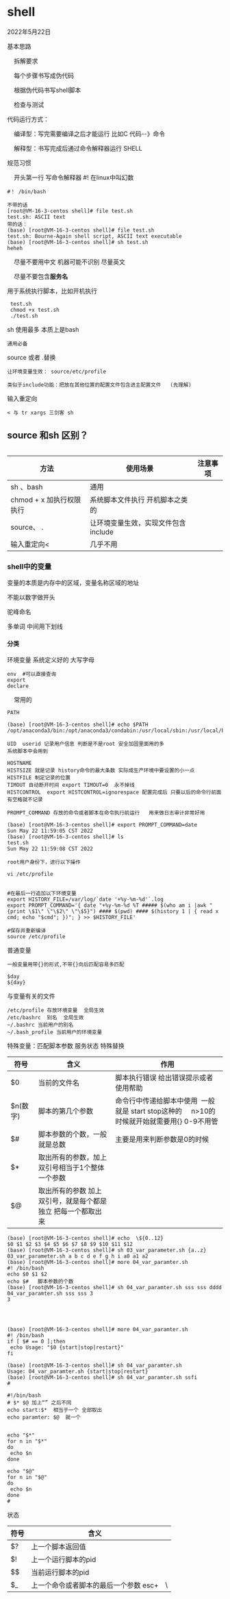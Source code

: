# shell

2022年5月22日

基本思路

    拆解要求

    每个步骤书写成伪代码

    根据伪代码书写shell脚本

    检查与测试

代码运行方式：

    编译型：写完需要编译之后才能运行    比如C    代码--》命令

    解释型：书写完成后通过命令解释器运行 SHELL

规范习惯

    开头第一行 写命令解释器 #! 在linux中叫幻数

```shell
#！ /bin/bash

不带的话
[root@VM-16-3-centos shell]# file test.sh 
test.sh: ASCII text
带的话：
(base) [root@VM-16-3-centos shell]# file test.sh 
test.sh: Bourne-Again shell script, ASCII text executable
(base) [root@VM-16-3-centos shell]# sh test.sh 
heheh
```

    尽量不要用中文 机器可能不识别 尽量英文

    尽量不要包含**服务名**

用于系统执行脚本，比如开机执行 

```shell
 test.sh 
 chmod +x test.sh
 ./test.sh
```

sh 使用最多 本质上是bash

```shell
通用必备
```

source 或者 .替换

```shell
让环境变量生效： source/etc/profile

类似于include功能：把放在其他位置的配置文件包含进主配置文件   (先理解)
```

输入重定向

```shell
< 与 tr xargs 三剑客 sh
```

## source 和sh 区别？

```shell

```

| 方法                | 使用场景                  | 注意事项 |
| ----------------- | --------------------- | ---- |
| sh 、bash          | 通用                    |      |
| chmod + x 加执行权限执行 | 系统脚本文件执行 开机脚本之类的      |      |
| source、 .         | 让环境变量生效，实现文件包含include |      |
| 输入重定向<            | 几乎不用                  |      |

### shell中的变量

变量的本质是内存中的区域，变量名称区域的地址

不能以数字做开头

驼峰命名

多单词 中间用下划线

#### 分类

环境变量 系统定义好的 大写字母

```shell
env  #可以直接查询
export
declare
```

    常用的

```shell
PATH

(base) [root@VM-16-3-centos shell]# echo $PATH
/opt/anaconda3/bin:/opt/anaconda3/condabin:/usr/local/sbin:/usr/local/bin:/usr/sbin:/usr/bin:/opt/anaconda3/bin:/root/bin
```

```shell
UID  userid 记录用户信息 判断是不是root 安全加固里面用的多
系统脚本中会用到
```

```shell
HOSTNAME
HISTSIZE 就是记录 history命令的最大条数 实际成生产环境中要设置的小一点
HISTFILE 制定记录的位置
TIMOUT 自动断开时间 export TIMOUT=0  永不掉线
HISTCONTROL  export HISTCONTROL=ignorespace 配置完成后 只要以后的命令行前面有空格就不记录

PROMPT_COMMAND 存放的命令或者脚本在命令执行前运行   用来做日志审计非常好用

(base) [root@VM-16-3-centos shell]# export PROMPT_COMMAND=date
Sun May 22 11:59:05 CST 2022
(base) [root@VM-16-3-centos shell]# ls
test.sh
Sun May 22 11:59:08 CST 2022

root用户身份下，进行以下操作

vi /etc/profile


#在最后一行追加以下环境变量
export HISTORY_FILE=/var/log/`date '+%y-%m-%d'`.log
export PROMPT_COMMAND='{ date "+%y-%m-%d %T ##### $(who am i |awk "{print \$1\" \"\$2\" \"\$5}") #### $(pwd) #### $(history 1 | { read x cmd; echo "$cmd"; })"; } >> $HISTORY_FILE'

#保存并重新编译
source /etc/profile
```

普通变量

```shell
一般变量用带{}的形式,不带{}向后匹配容易多匹配

$day
${day}
```

与变量有关的文件

```shell
/etc/profile 存放环境变量  全局生效
/etc/bashrc  别名  全局生效
~/.bashrc 当前用户的别名
~/.bash_profile 当前用户的环境变量
```

特殊变量：匹配脚本参数 服务状态 特殊替换

| 符号     | 含义                              | 作用                                                           |
| ------ | ------------------------------- | ------------------------------------------------------------ |
| $0     | 当前的文件名                          | 脚本执行错误 给出错误提示或者使用帮助                                          |
| $n(数字) | 脚本的第几个参数                        | 命令行中传递给脚本中使用  一般就是 start stop这种的     n>10的时候就开始就需要用{} 0-9不用管 |
| $#     | 脚本参数的个数，一般就是总数                  | 主要是用来判断参数是0的时候                                               |
| $*     | 取出所有的参数，加上双引号相当于1个整体 一个参数       |                                                              |
| $@     | 取出所有的参数 加上双引号，就是每个都是独立 把每一个都取出来 |                                                              |

```shell
(base) [root@VM-16-3-centos shell]# echo  \${0..12}
$0 $1 $2 $3 $4 $5 $6 $7 $8 $9 $10 $11 $12
(base) [root@VM-16-3-centos shell]# sh 03_var_parameter.sh {a..z}
03_var_parameter.sh a b c d e f g h i a0 a1 a2
(base) [root@VM-16-3-centos shell]# more 04_var_paramter.sh 
#! /bin/bash
echo $0 $1 $2 
echo $#   脚本参数的个数
(base) [root@VM-16-3-centos shell]# sh 04_var_paramter.sh sss sss dddd
04_var_paramter.sh sss sss 3
3




(base) [root@VM-16-3-centos shell]# more 04_var_paramter.sh 
#! /bin/bash
if [ $# == 0 ];then
 echo Usage: "$0 {start|stop|restart}"
fi

(base) [root@VM-16-3-centos shell]# sh 04_var_paramter.sh 
Usage: 04_var_paramter.sh {start|stop|restart}
(base) [root@VM-16-3-centos shell]# sh 04_var_paramter.sh ssfi
#

#!/bin/bash 
# $* $@ 加上“” 之后不同 
echo start:$*  相当于一个 全部取出
echo paramter: $@  就一个


echo "$*"
for n in "$*"
do
 echo $n
done

echo "$@"
for n in "$@"
do
 echo $n
done
#
```

状态

| 符号  | 含义                    |     |
| --- | --------------------- | --- |
| $?  | 上一个脚本返回值              |     |
| $!  | 上一个运行脚本的pid           |     |
| $$  | 当前运行脚本的pid            |     |
| $_  | 上一个命令或者脚本的最后一个参数 esc+ | \   |
